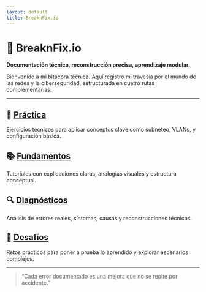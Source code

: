 ```yaml
---
layout: default
title: BreaknFix.io
---
```


# 🧠 BreaknFix.io  
**Documentación técnica, reconstrucción precisa, aprendizaje modular.**

Bienvenido a mi bitácora técnica. Aquí registro mi travesía por el mundo de las redes y la ciberseguridad, estructurada en cuatro rutas complementarias:

---

## 🧪 [Práctica](/practica)
Ejercicios técnicos para aplicar conceptos clave como subneteo, VLANs, y configuración básica.

## 📚 [Fundamentos](/networks/fundamentos/index.md)
Tutoriales con explicaciones claras, analogías visuales y estructura conceptual.

## 🔍 [Diagnósticos](/diagnosticos)
Análisis de errores reales, síntomas, causas y reconstrucciones técnicas.

## 🎯 [Desafíos](/desafios)
Retos prácticos para poner a prueba lo aprendido y explorar escenarios complejos.

---

> “Cada error documentado es una mejora que no se repite por accidente.”
